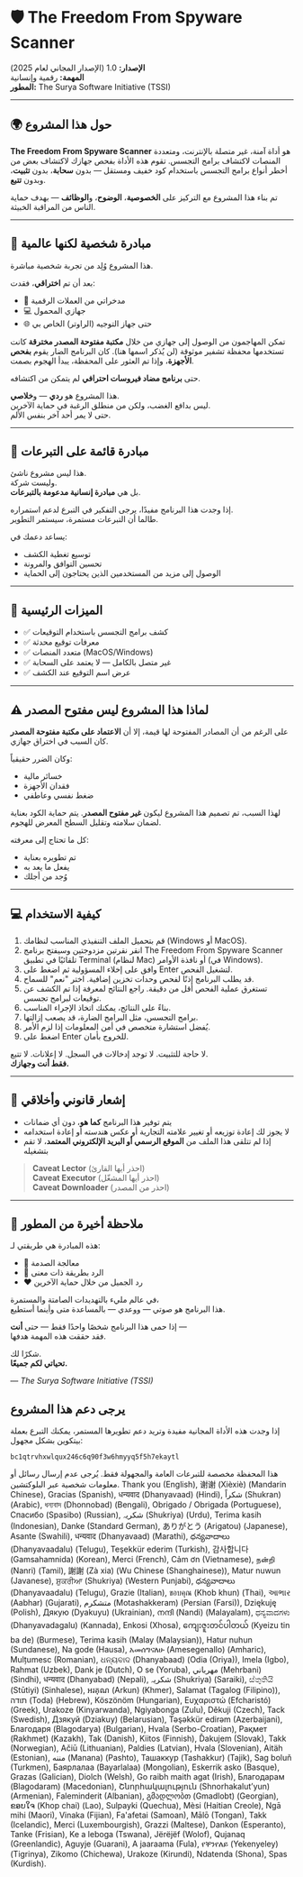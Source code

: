
# 🛡️ The Freedom From Spyware Scanner
**الإصدار:** 1.0 (الإصدار المجاني لعام 2025)  
**المهمة:** رقمية وإنسانية  
**المطور:** The Surya Software Initiative (TSSI)

---

## 🌍 حول هذا المشروع

**The Freedom From Spyware Scanner** هو أداة آمنة، غير متصلة بالإنترنت، ومتعددة المنصات لاكتشاف برامج التجسس. تقوم هذه الأداة بفحص جهازك لاكتشاف بعض من أخطر أنواع برامج التجسس باستخدام كود خفيف ومستقل — بدون **سحابة**، بدون **تثبيت**، وبدون **تتبع**.

تم بناء هذا المشروع مع التركيز على **الخصوصية**، **الوضوح**، و**الوظائف** — بهدف حماية الناس من المراقبة الخبيثة.

---

## 🙏 مبادرة شخصية لكنها عالمية

هذا المشروع وُلِد من تجربة شخصية مباشرة.

بعد أن تم **اختراقي**، فقدت:
- 💸 مدخراتي من العملات الرقمية  
- 💻 جهازي المحمول  
- 🌐 حتى جهاز التوجيه (الراوتر) الخاص بي  

تمكن المهاجمون من الوصول إلى جهازي من خلال **مكتبة مفتوحة المصدر مخترقة** كانت تستخدمها محفظة تشفير موثوقة (لن يُذكر اسمها هنا). كان البرنامج الضار يقوم **بفحص الأجهزة**، وإذا تم العثور على المحفظة، يبدأ الهجوم بصمت.

حتى **برنامج مضاد فيروسات احترافي** لم يتمكن من اكتشافه.

هذا المشروع هو **ردي** — و**خلاصي**.  
ليس بدافع الغضب، ولكن من منطلق الرغبة في حماية الآخرين.  
حتى لا يمر أحد آخر بنفس الألم.

---

## 💸 مبادرة قائمة على التبرعات

هذا ليس مشروع ناشئ.  
وليست شركة.  
بل هي **مبادرة إنسانية مدعومة بالتبرعات**.

إذا وجدت هذا البرنامج مفيدًا، يرجى التفكير في التبرع لدعم استمراره.  
طالما أن التبرعات مستمرة، سيستمر التطوير.

يساعد دعمك في:
- توسيع تغطية الكشف  
- تحسين التوافق والمرونة  
- الوصول إلى مزيد من المستخدمين الذين يحتاجون إلى الحماية

---

## 🔐 الميزات الرئيسية

- ✅ كشف برامج التجسس باستخدام التوقيعات  
- ✅ معرفات توقيع محدثة  
- ✅ متعدد المنصات (MacOS/Windows)  
- ✅ غير متصل بالكامل — لا يعتمد على السحابة  
- ✅ عرض اسم التوقيع عند الكشف  

---

## ⚠️ لماذا هذا المشروع ليس مفتوح المصدر

على الرغم من أن المصادر المفتوحة لها قيمة، إلا أن **الاعتماد على مكتبة مفتوحة المصدر** كان السبب في اختراق جهازي.

وكان الضرر حقيقياً:
- خسائر مالية  
- فقدان الأجهزة  
- ضغط نفسي وعاطفي  

لهذا السبب، تم تصميم هذا المشروع ليكون **غير مفتوح المصدر**. يتم حماية الكود بعناية لضمان سلامته وتقليل السطح المعرض للهجوم.

كل ما تحتاج إلى معرفته:
- تم تطويره بعناية  
- يفعل ما يعد به  
- وُجد من أجلك

---

## 💻 كيفية الاستخدام

1. قم بتحميل الملف التنفيذي المناسب لنظامك (Windows أو MacOS).  
2. انقر نقرتين مزدوجتين وسيفتح برنامج The Freedom From Spyware Scanner تلقائيًا في تطبيق Terminal (لنظام Mac) أو نافذة الأوامر (في Windows).  
3. وافق على إخلاء المسؤولية ثم اضغط على Enter لتشغيل الفحص.  
4. قد يطلب البرنامج إذنًا لفحص وحدات تخزين إضافية. اختر "نعم" للسماح.  
5. تستغرق عملية الفحص أقل من دقيقة. راجع النتائج لمعرفة إذا تم الكشف عن توقيعات لبرامج تجسس.  
6. بناءً على النتائج، يمكنك اتخاذ الإجراء المناسب.  
7. برامج التجسس، مثل البرامج الضارة، قد يصعب إزالتها.  
8. يُفضل استشارة متخصص في أمن المعلومات إذا لزم الأمر.  
9. اضغط على Enter للخروج بأمان.

لا حاجة للتثبيت. لا توجد إدخالات في السجل. لا إعلانات. لا تتبع.  
**فقط أنت وجهازك.**

---

## 📜 إشعار قانوني وأخلاقي

- يتم توفير هذا البرنامج **كما هو**، دون أي ضمانات  
- لا يجوز لك إعادة توزيعه أو تغيير علامته التجارية أو عكس هندسته أو إعادة استخدامه  
- إذا لم تتلقى هذا الملف من **الموقع الرسمي أو البريد الإلكتروني المعتمد**، لا تقم بتشغيله

> **Caveat Lector** (احذر أيها القارئ)  
> **Caveat Executor** (احذر أيها المشغّل)  
> **Caveat Downloader** (احذر من المصدر)

---

## 🤝 ملاحظة أخيرة من المطور

هذه المبادرة هي طريقتي لـ:
- 🧠 معالجة الصدمة  
- 🧰 الرد بطريقة ذات معنى  
- ❤️ رد الجميل من خلال حماية الآخرين  

في عالم مليء بالتهديدات الصامتة والمستمرة،  
هذا البرنامج هو صوتي — ووعدي — بالمساعدة متى وأينما أستطيع.

إذا حمى هذا البرنامج شخصًا واحدًا فقط — حتى **أنت** —  
فقد حققت هذه المهمة هدفها.

شكرًا لك.  
**تحياتي لكم جميعًا.**

— *The Surya Software Initiative (TSSI)*

## يرجى دعم هذا المشروع

إذا وجدت هذه الأداة المجانية مفيدة وتريد دعم تطويرها المستمر، يمكنك التبرع بعملة بيتكوين بشكل مجهول:

`bc1qtrvhxwlqux246c6q90f3w6hmyyq5f5h7ekaytl`


هذا المحفظة مخصصة للتبرعات العامة والمجهولة فقط. يُرجى عدم إرسال رسائل أو معلومات شخصية عبر البلوكتشين.
Thank you (English),  谢谢 (Xièxiè) (Mandarin Chinese), Gracias (Spanish), धन्यवाद (Dhanyavaad) (Hindi), شكراً (Shukran) (Arabic), ধন্যবাদ (Dhonnobad) (Bengali), Obrigado / Obrigada (Portuguese), Спасибо (Spasibo) (Russian), شکریہ (Shukriya) (Urdu), Terima kasih (Indonesian), Danke (Standard German), ありがとう (Arigatou) (Japanese), Asante (Swahili), धन्यवाद (Dhanyavaad) (Marathi), ధన్యవాదాలు (Dhanyavaadalu) (Telugu), Teşekkür ederim (Turkish), 감사합니다 (Gamsahamnida) (Korean), Merci (French), Cảm ơn (Vietnamese), நன்றி (Nanri) (Tamil), 謝謝 (Zà xia) (Wu Chinese (Shanghainese)), Matur nuwun (Javanese), ਸ਼ੁਕਰੀਆ (Shukriya) (Western Punjabi), ధన్యవాదాలు (Dhanyavaadalu) (Telugu), Grazie (Italian), ขอบคุณ (Khob khun) (Thai), આભાર (Aabhar) (Gujarati), متشکرم (Motashakkeram) (Persian (Farsi)), Dziękuję (Polish), Дякую (Dyakuyu) (Ukrainian), നന്ദി (Nandi) (Malayalam), ಧನ್ಯವಾದಗಳು (Dhanyavadagalu) (Kannada), Enkosi (Xhosa), ကျေးဇူးတင်ပါတယ် (Kyeizu tin ba de) (Burmese), Terima kasih (Malay (Malaysian)), Hatur nuhun (Sundanese), Na gode (Hausa), አመሰግናለሁ (Amesegenallo) (Amharic), Mulțumesc (Romanian), ଧନ୍ୟବାଦ (Dhanyabaad) (Odia (Oriya)), Imela (Igbo), Rahmat (Uzbek), Dank je (Dutch), O se (Yoruba), مهرباني (Mehrbani) (Sindhi), धन्यवाद (Dhanyabad) (Nepali), شکریہ (Shukriya) (Saraiki), ස්තුතියි (Stūtiyi) (Sinhalese), អរគុណ (Arkun) (Khmer), Salamat (Tagalog (Filipino)), תודה (Toda) (Hebrew), Köszönöm (Hungarian), Ευχαριστώ (Efcharistó) (Greek), Urakoze (Kinyarwanda), Ngiyabonga (Zulu), Děkuji (Czech), Tack (Swedish), Дзякуй (Dziakuy) (Belarusian), Təşəkkür edirəm (Azerbaijani), Благодаря (Blagodarya) (Bulgarian), Hvala (Serbo-Croatian), Рақмет (Rakhmet) (Kazakh), Tak (Danish), Kiitos (Finnish), Ďakujem (Slovak), Takk (Norwegian), Ačiū (Lithuanian), Paldies (Latvian), Hvala (Slovenian), Aitäh (Estonian), مننه (Manana) (Pashto), Ташаккур (Tashakkur) (Tajik), Sag boluň (Turkmen), Баярлалаа (Bayarlalaa) (Mongolian), Eskerrik asko (Basque), Grazas (Galician), Diolch (Welsh), Go raibh maith agat (Irish), Благодарам (Blagodaram) (Macedonian), Շնորհակալություն (Shnorhakalut’yun) (Armenian), Faleminderit (Albanian), გმადლობთ (Gmadlobt) (Georgian), ຂອບໃຈ (Khop chai) (Lao), Sulpayki (Quechua), Mèsi (Haitian Creole), Ngā mihi (Maori), Vinaka (Fijian), Fa'afetai (Samoan), Mālō (Tongan), Takk (Icelandic), Merci (Luxembourgish), Grazzi (Maltese), Dankon (Esperanto), Tanke (Frisian), Ke a leboga (Tswana), Jërëjëf (Wolof), Qujanaq (Greenlandic), Aguyje (Guarani), A jaaraama (Fula), የቐንየለይ (Yekenyeley) (Tigrinya), Zikomo (Chichewa), Urakoze (Kirundi), Ndatenda (Shona), Spas (Kurdish).
